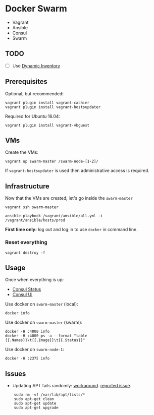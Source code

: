 # Docker Swarm

+ Vagrant
+ Ansible
+ Consul
+ Swarm

## TODO

+ [ ] Use [Dynamic Inventory](http://docs.ansible.com/ansible/intro_dynamic_inventory.html)

## Prerequisites

Optional, but recommended:

	vagrant plugin install vagrant-cachier
	vagrant plugin install vagrant-hostsupdater

Required for Ubuntu 16.04:

	vagrant plugin install vagrant-vbguest

## VMs

Create the VMs:

	vagrant up swarm-master /swarm-node-[1-2]/

If `vagrant-hostsupdater` is used then administrative access is required.


## Infrastructure

Now that the VMs are created, let's go inside the `swarm-master`

	vagrant ssh swarm-master

	ansible-playbook /vagrant/ansible/all.yml -i /vagrant/ansible/hosts/prod

**First time only:** log out and log in to use `docker` in command line.

### Reset everything

	vagrant destroy -f

## Usage

Once when everything is up:

+ [Consul Status](http://swarm-master:8500/v1/health/service/consul?pretty)
+ [Consul UI](http://swarm-master:8500/ui/)

Use docker on `swarm-master` (local):

	docker info

Use docker on `swarm-master` (swarm):

	docker -H :4000 info
	docker -H :4000 ps -a --format "table {{.Names}}\t{{.Image}}\t{{.Status}}"

Use docker on `swarm-node-1`:

	docker -H :2375 info


## Issues

+ Updating APT fails randomly: [workaround](https://groups.google.com/forum/#!topic/ansible-project/4-CV1SszOAY).
  [reported issue](https://github.com/ansible/ansible-modules-core/issues/2951).

```
	sudo rm -vf /var/lib/apt/lists/*
	sudo apt-get clean
	sudo apt-get update
	sudo apt-get upgrade
```
